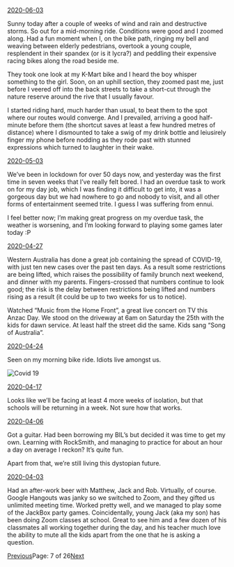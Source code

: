 [2020-06-03](/2020/06/03)

Sunny today after a couple of weeks of wind and rain and destructive storms. So out for a mid-morning ride. Conditions were good and I zoomed along. Had a fun moment when I, on the bike path, ringing my bell and weaving between elderly pedestrians, overtook a young couple, resplendent in their spandex (or is it lycra?) and peddling their expensive racing bikes along the road beside me.

They took one look at my K-Mart bike and I heard the boy whisper something to the girl. Soon, on an uphill section, they zoomed past me, just before I veered off into the back streets to take a short-cut through the nature reserve around the rive that I usually favour.

I started riding hard, much harder than usual, to beat them to the spot where our routes would converge. And I prevailed, arriving a good half-minute before them (the shortcut saves at least a few hundred metres of distance) where I dismounted to take a swig of my drink bottle and leiusirely finger my phone before nodding as they rode past with stunned expressions which turned to laughter in their wake.

[2020-05-03](/2020/05/03)

We’ve been in lockdown for over 50 days now, and yesterday was the first time in seven weeks that I’ve really felt bored. I had an overdue task to work on for my day job, which I was finding it difficult to get into, it was a gorgeous day but we had nowhere to go and nobody to visit, and all other forms of entertainment seemed trite. I guess I was suffering from ennui.

I feel better now; I’m making great progress on my overdue task, the weather is worsening, and I’m looking forward to playing some games later today :P

[2020-04-27](/2020/04/27)

Western Australia has done a great job containing the spread of COVID-19, with just ten new cases over the past ten days. As a result some restrictions are being lifted, which raises the possibility of family brunch next weekend, and dinner with my parents. Fingers-crossed that numbers continue to look good; the risk is the delay between restrictions being lifted and numbers rising as a result (it could be up to two weeks for us to notice).

Watched “Music from the Home Front”, a great live concert on TV this Anzac Day. We stood on the driveway at 6am on Saturday the 25th with the kids for dawn service. At least half the street did the same. Kids sang “Song of Australia”.

[2020-04-24](/2020/04/24)

Seen on my morning bike ride. Idiots live amongst us.

![Covid 19](/assets/lie.jpg)

[2020-04-17](/2020/04/17)

Looks like we’ll be facing at least 4 more weeks of isolation, but that schools will be returning in a week. Not sure how that works.

[2020-04-06](/2020/04/06)

Got a guitar. Had been borrowing my BIL’s but decided it was time to get my own. Learning with RockSmith, and managing to practice for about an hour a day on average I reckon? It’s quite fun.

Apart from that, we’re still living this dystopian future.

[2020-04-03](/2020/04/03)

Had an after-work beer with Matthew, Jack and Rob. Virtually, of course. Google Hangouts was janky so we switched to Zoom, and they gifted us unlimited meeting time. Worked pretty well, and we managed to play some of the JackBox party games. Coincidentally, young Jack (aka my son) has been doing Zoom classes at school. Great to see him and a few dozen of his classmates all working together during the day, and his teacher much love the ability to mute all the kids apart from the one that he is asking a question.

[Previous](/page6)Page: 7 of 26[Next](/page8)